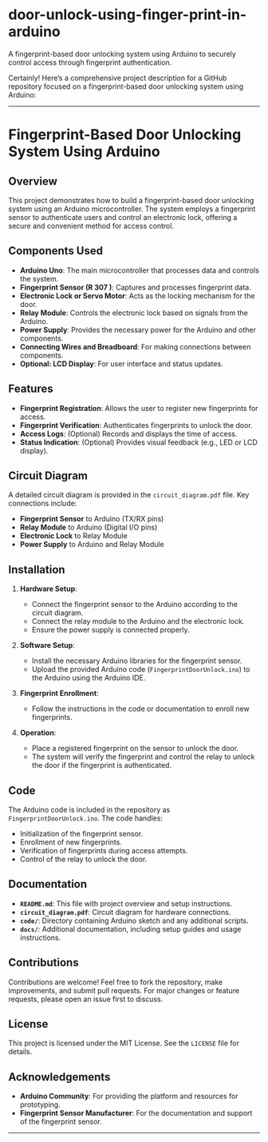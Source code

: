 # door-unlock-using-finger-print-in-arduino
A fingerprint-based door unlocking system using Arduino to securely control access through fingerprint authentication.

Certainly! Here’s a comprehensive project description for a GitHub repository focused on a fingerprint-based door unlocking system using Arduino:

---

# Fingerprint-Based Door Unlocking System Using Arduino

## Overview

This project demonstrates how to build a fingerprint-based door unlocking system using an Arduino microcontroller. The system employs a fingerprint sensor to authenticate users and control an electronic lock, offering a secure and convenient method for access control.

## Components Used

- **Arduino Uno**: The main microcontroller that processes data and controls the system.
- **Fingerprint Sensor (R 307 )**: Captures and processes fingerprint data.
- **Electronic Lock or Servo Motor**: Acts as the locking mechanism for the door.
- **Relay Module**: Controls the electronic lock based on signals from the Arduino.
- **Power Supply**: Provides the necessary power for the Arduino and other components.
- **Connecting Wires and Breadboard**: For making connections between components.
- **Optional: LCD Display**: For user interface and status updates.

## Features

- **Fingerprint Registration**: Allows the user to register new fingerprints for access.
- **Fingerprint Verification**: Authenticates fingerprints to unlock the door.
- **Access Logs**: (Optional) Records and displays the time of access.
- **Status Indication**: (Optional) Provides visual feedback (e.g., LED or LCD display).

## Circuit Diagram

A detailed circuit diagram is provided in the `circuit_diagram.pdf` file. Key connections include:
- **Fingerprint Sensor** to Arduino (TX/RX pins)
- **Relay Module** to Arduino (Digital I/O pins)
- **Electronic Lock** to Relay Module
- **Power Supply** to Arduino and Relay Module

## Installation

1. **Hardware Setup**:
   - Connect the fingerprint sensor to the Arduino according to the circuit diagram.
   - Connect the relay module to the Arduino and the electronic lock.
   - Ensure the power supply is connected properly.

2. **Software Setup**:
   - Install the necessary Arduino libraries for the fingerprint sensor.
   - Upload the provided Arduino code (`FingerprintDoorUnlock.ino`) to the Arduino using the Arduino IDE.

3. **Fingerprint Enrollment**:
   - Follow the instructions in the code or documentation to enroll new fingerprints.

4. **Operation**:
   - Place a registered fingerprint on the sensor to unlock the door.
   - The system will verify the fingerprint and control the relay to unlock the door if the fingerprint is authenticated.

## Code

The Arduino code is included in the repository as `FingerprintDoorUnlock.ino`. The code handles:
- Initialization of the fingerprint sensor.
- Enrollment of new fingerprints.
- Verification of fingerprints during access attempts.
- Control of the relay to unlock the door.

## Documentation

- **`README.md`**: This file with project overview and setup instructions.
- **`circuit_diagram.pdf`**: Circuit diagram for hardware connections.
- **`code/`**: Directory containing Arduino sketch and any additional scripts.
- **`docs/`**: Additional documentation, including setup guides and usage instructions.

## Contributions

Contributions are welcome! Feel free to fork the repository, make improvements, and submit pull requests. For major changes or feature requests, please open an issue first to discuss.

## License

This project is licensed under the MIT License. See the `LICENSE` file for details.

## Acknowledgements

- **Arduino Community**: For providing the platform and resources for prototyping.
- **Fingerprint Sensor Manufacturer**: For the documentation and support of the fingerprint sensor.

---

